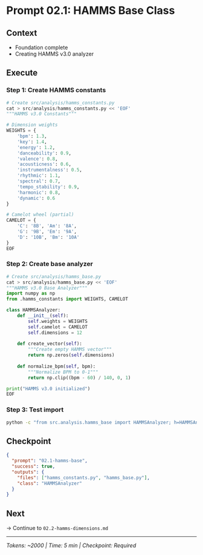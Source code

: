 # Prompt 02.1: HAMMS Base Class

## Context
- Foundation complete
- Creating HAMMS v3.0 analyzer

## Execute

### Step 1: Create HAMMS constants
```python
# Create src/analysis/hamms_constants.py
cat > src/analysis/hamms_constants.py << 'EOF'
"""HAMMS v3.0 Constants"""

# Dimension weights
WEIGHTS = {
    'bpm': 1.3,
    'key': 1.4,
    'energy': 1.2,
    'danceability': 0.9,
    'valence': 0.8,
    'acousticness': 0.6,
    'instrumentalness': 0.5,
    'rhythmic': 1.1,
    'spectral': 0.7,
    'tempo_stability': 0.9,
    'harmonic': 0.8,
    'dynamic': 0.6
}

# Camelot wheel (partial)
CAMELOT = {
    'C': '8B', 'Am': '8A',
    'G': '9B', 'Em': '9A',
    'D': '10B', 'Bm': '10A'
}
EOF
```

### Step 2: Create base analyzer
```python
# Create src/analysis/hamms_base.py
cat > src/analysis/hamms_base.py << 'EOF'
"""HAMMS v3.0 Base Analyzer"""
import numpy as np
from .hamms_constants import WEIGHTS, CAMELOT

class HAMMSAnalyzer:
    def __init__(self):
        self.weights = WEIGHTS
        self.camelot = CAMELOT
        self.dimensions = 12
        
    def create_vector(self):
        """Create empty HAMMS vector"""
        return np.zeros(self.dimensions)
    
    def normalize_bpm(self, bpm):
        """Normalize BPM to 0-1"""
        return np.clip((bpm - 60) / 140, 0, 1)

print("HAMMS v3.0 initialized")
EOF
```

### Step 3: Test import
```bash
python -c "from src.analysis.hamms_base import HAMMSAnalyzer; h=HAMMSAnalyzer(); print('✓ HAMMS ready')"
```

## Checkpoint
```json
{
  "prompt": "02.1-hamms-base",
  "success": true,
  "outputs": {
    "files": ["hamms_constants.py", "hamms_base.py"],
    "class": "HAMMSAnalyzer"
  }
}
```

## Next
→ Continue to `02.2-hamms-dimensions.md`

---
*Tokens: ~2000 | Time: 5 min | Checkpoint: Required*